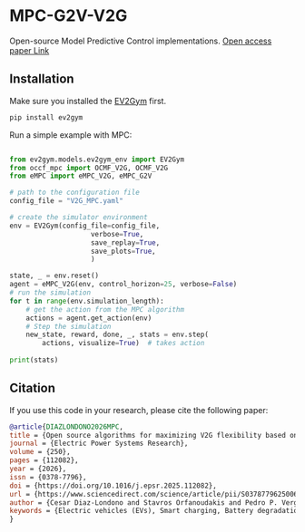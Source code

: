 # MPC-G2V-V2G
Open-source Model Predictive Control implementations. [Open access paper Link](https://www.sciencedirect.com/science/article/pii/S0378779625006704)

## Installation

Make sure you installed the [EV2Gym](https://github.com/StavrosOrf/ev2gym) first.

```bash
pip install ev2gym
```

Run a simple example with MPC:
```python

from ev2gym.models.ev2gym_env import EV2Gym
from occf_mpc import OCMF_V2G, OCMF_V2G
from eMPC import eMPC_V2G, eMPC_G2V

# path to the configuration file
config_file = "V2G_MPC.yaml"

# create the simulator environment
env = EV2Gym(config_file=config_file,
                    verbose=True,
                    save_replay=True,                       
                    save_plots=True,
                    )

state, _ = env.reset()
agent = eMPC_V2G(env, control_horizon=25, verbose=False)
# run the simulation
for t in range(env.simulation_length):        
    # get the action from the MPC algorithm
    actions = agent.get_action(env)
    # Step the simulation
    new_state, reward, done, _, stats = env.step(
        actions, visualize=True)  # takes action        
    
print(stats)

```




## Citation
If you use this code in your research, please cite the following paper:

```bibtex
@article{DIAZLONDONO2026MPC,
title = {Open source algorithms for maximizing V2G flexibility based on model predictive control},
journal = {Electric Power Systems Research},
volume = {250},
pages = {112082},
year = {2026},
issn = {0378-7796},
doi = {https://doi.org/10.1016/j.epsr.2025.112082},
url = {https://www.sciencedirect.com/science/article/pii/S0378779625006704},
author = {Cesar Diaz-Londono and Stavros Orfanoudakis and Pedro P. Vergara and Peter Palensky and Fredy Ruiz and Giambattista Gruosso},
keywords = {Electric vehicles (EVs), Smart charging, Battery degradation, Vehicle-to-Grid (V2G), Model predictive control (MPC)}
}
```


